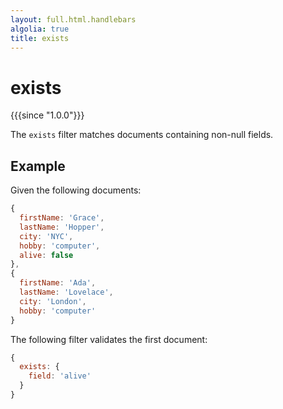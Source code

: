 ```yaml
---
layout: full.html.handlebars
algolia: true
title: exists
---
```


# exists

{{{since "1.0.0"}}}

The `exists` filter matches documents containing non-null fields.

## Example

Given the following documents:

```javascript
{
  firstName: 'Grace',
  lastName: 'Hopper',
  city: 'NYC',
  hobby: 'computer',
  alive: false
},
{
  firstName: 'Ada',
  lastName: 'Lovelace',
  city: 'London',
  hobby: 'computer'
}
```

The following filter validates the first document:

```javascript
{
  exists: {
    field: 'alive'
  }
}
```
